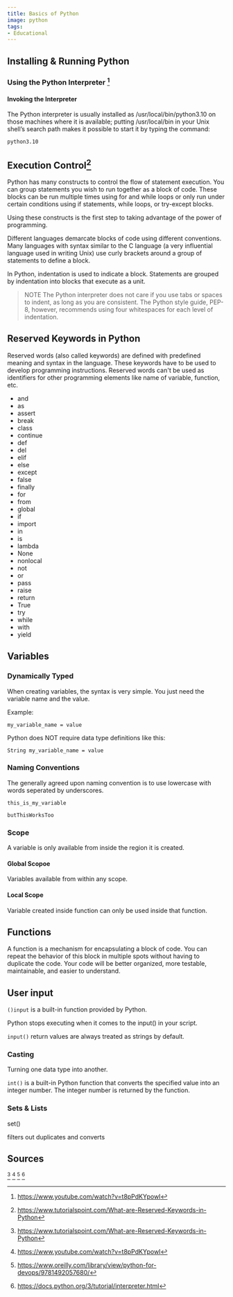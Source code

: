```yaml
---
title: Basics of Python
image: python
tags:
- Educational
---
```

## Installing & Running Python

### Using the Python Interpreter [^2]

#### Invoking the Interpreter

The Python interpreter is usually installed as /usr/local/bin/python3.10 on those machines where it is available; putting /usr/local/bin in your Unix shell’s search path makes it possible to start it by typing the command:

`python3.10`

## Execution Control[^1]

Python has many constructs to control the flow of statement execution. You can group statements you wish to run together as a block of code. These blocks can be run multiple times using for and while loops or only run under certain conditions using if statements, while loops, or try-except blocks.

Using these constructs is the first step to taking advantage of the power of programming.

Different languages demarcate blocks of code using different conventions. Many languages with syntax similar to the C language (a very influential language used in writing Unix) use curly brackets around a group of statements to define a block.

In Python, indentation is used to indicate a block. Statements are grouped by indentation into blocks that execute as a unit.

> NOTE
> The Python interpreter does not care if you use tabs or spaces to indent, as long as you are consistent. The Python style guide, PEP-8, however, recommends using four whitespaces for each level of indentation.

## Reserved Keywords in Python

Reserved words (also called keywords) are defined with predefined meaning and syntax in the language. These keywords have to be used to develop programming instructions. Reserved words can't be used as identifiers for other programming elements like name of variable, function, etc.

- and
- as
- assert
- break
- class
- continue
- def
- del
- elif
- else
- except
- false
- finally
- for
- from
- global
- if
- import
- in
- is
- lambda
- None
- nonlocal
- not
- or
- pass
- raise
- return
- True
- try
- while
- with
- yield

## Variables

### Dynamically Typed

When creating variables, the syntax is very simple.  You just need the variable name and the value.

Example:

`my_variable_name = value`

Python does NOT require data type definitions like this:

`String my_variable_name = value`

### Naming Conventions

The generally agreed upon naming convention is to use lowercase with words seperated by underscores.

`this_is_my_variable`

`butThisWorksToo`

### Scope

A variable is only available from inside the region it is created.

#### Global Scopoe

Variables available from within any scope.

#### Local Scope

Variable created inside function can only be used inside that function.

## Functions

A function is a mechanism for encapsulating a block of code. You can repeat the behavior of this block in multiple spots without having to duplicate the code. Your code will be better organized, more testable, maintainable, and easier to understand.


## User input

`()input` is a built-in function provided by Python.

Python stops executing when it comes to the input() in your script.

`input()` return values are always treated as strings by default.

### Casting

Turning one data type into another.

`int()` is a built-in Python function that converts the specified value into an integer number.  The integer number is returned by the function.

### Sets & Lists

set()

filters out duplicates and converts 

## Sources

[^1] [^2] [^3] [^4]

[^1]: https://www.tutorialspoint.com/What-are-Reserved-Keywords-in-Python
[^2]: https://www.youtube.com/watch?v=t8pPdKYpowI
[^3]: https://www.oreilly.com/library/view/python-for-devops/9781492057680/
[^4]: https://docs.python.org/3/tutorial/interpreter.html